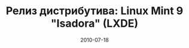 ---
layout: post
title: "Релиз дистрибутива: Linux Mint 9 \"Isadora\" (LXDE)"
date: 2010-07-18   
---